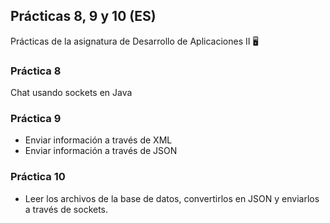 ## Prácticas 8, 9 y 10 (ES)

Prácticas de la asignatura de Desarrollo de Aplicaciones II 🖥

### Práctica 8

Chat usando sockets en Java

### Práctica 9 

- Enviar información a través de XML
- Enviar información a través de JSON

### Práctica 10

- Leer los archivos de la base de datos, convertirlos en JSON y enviarlos a través de sockets.
